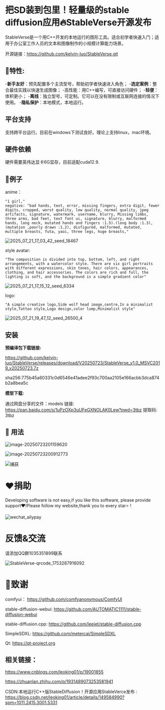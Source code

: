 # 把SD装到包里！轻量级的stable diffusion应用:fire:StableVerse开源发布



StableVerse是一个用C++开发的本地运行的图形工具。适合初学者快速入门；适用于办公室工作人员的文本和图像制作的小规模计算能力场景。

开源链接：https://github.com/kelvin-luo/StableVerse.git



## :rocket:特性:

-**新手友好**：预先配置多个主流型号，帮助初学者快速进入角色；
-**选定案例**：整合最佳实践以快速生成图像；
-高性能：用C++编写，可直接访问硬件；
-**轻便**：体积更小；
-**离线**：独立型号，可定制。它可以在没有限制或互联网连接的情况下使用。
-**隐私保护**：本地模式，本地运行。



## 平台支持

支持跨平台运行。目前在windows下测试良好。理论上支持linux，mac环境。 



## 硬件依赖

硬件需要英伟达显卡6G显存，目前适配cuda12.9.



## :tada:例子

anime：

```
"1 girl," 
negative: "bad hands, text, error, missing fingers, extra digit, fewer digits, cropped, worst quality, low quality, normal quality, jpeg artifacts, signature, watermark, username, blurry, Missing limbs, three arms, bad feet, text font ui, signature, blurry, malformed hands, long neck, mutated hands and fingers :1.5).(long body :1.3),(mutation ,poorly drawn :1.2), disfigured, malformed, mutated, multiple breasts, futa, yaoi, three legs, huge breasts,"
```

![2025_07_21_17_03_42_seed_18467](assets/2025_07_23_11_18_16_seed_18467.jpg)

style avatar:

```shell
"The composition is divided into top, bottom, left, and right arrangements, with a watercolor style. There are six girl portraits with different expressions, skin tones, hair colors, appearances, clothing, and hair accessories. The colors are rich and full, the lighting is soft, and the background is a simple gradient color" 
```

![2025_07_21_17_15_12_seed_6334](assets/250723_162712_seed_19169_2.jpg)

logo:

```shell
"A simple creative logo,Side wolf head image,centre,In a minimalist style,Tattoo style,Logo design,color lump,Minimalist style"
```

![2025_07_21_19_47_12_seed_26500_4](assets/250723_143755_seed_6334.png)



## 安装

**预编译包下载链接:**

https://github.com/kelvin-luo/StableVerse/releases/download/V20250723/StableVerse_v1.0_MSVC2019_v20250723.7z

sha256:775b45a60331c0d6546e41adee2f93c700aa2105e166acbb3dca874b2a8bea5c

**模型下载:**

通过网盘分享的文件：models
链接: https://pan.baidu.com/s/1uPzOXp3uUFeGXNOLAK0Lew?pwd=3tbz 提取码: 3tbz 




## :pushpin: 用法

![image-20250723201159620](assets/image-20250723201159620.png)

![image-20250723200912773](assets/image-20250723200912773.png)

![捕获](assets/捕获.JPG)





# ❤捐助

Developing software is not easy,if you like this software, please provide support❤️!Please follow my website,thank you to every star⭐ !

![wechat_ailypay](E:\_SourceForge\proj_qSD\StableVerse\resource\icon\wechat_ailypay.jpg)

# 反馈&交流

请添加QQ群1035351899联系

![StableVerse-qrcode_1753287916092](assets/StableVerse-qrcode_1753287916092.jpg)



# :revolving_hearts:致谢

comfyui： https://github.com/comfyanonymous/ComfyUI

stable-diffusion-webui: https://github.com/AUTOMATIC1111/stable-diffusion-webui

stable-diffusion.cpp: https://github.com/leejet/stable-diffusion.cpp

SimpleSDXL: https://github.com/metercai/SimpleSDXL

Qt: https://qt-project.org



## 相关链接：

https://www.cnblogs.com/leoking01/p/19001855

https://zhuanlan.zhihu.com/p/1931489073253581941

CSDN:本地运行C++版StableDiffusion！开源应用StableVerce发布 : https://blog.csdn.net/leoking01/article/details/149584990?spm=1011.2415.3001.5331





